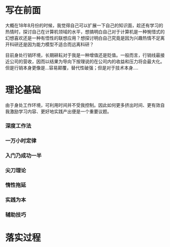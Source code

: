# 写在前面
大概在18年8月份的时候，我觉得自己可以扩展一下自己的知识面，趁还有学习的热情时，探讨自己在计算机领域的水平，想搞明白自己对于计算机是一种惋惜式的幻想喜欢还是一种有悟性的联想应用？想探讨明白自己究竟是因为兴趣热情不足离开科研还是因为能力模型不适合而远离科研？

目前身处行销环境，长期耕耘对于我是一种增值还是贬值。一般而言，行销线最接近公司的营收，因而以结果为导向下按理说的在公司内的收益和压力将会最大化。但是行销本身更像是...容易颠覆，替代性破强；但是对于技术本身....

# 理论基础
由于身处工作环境，可利用时间并不受我控制。因此如何更多挤出时间、更有效自我激励学习内容、更好地实践产出便是一个重要议题。

### 深度工作法
### 一万小时定律
### 入门乃成功一半
### 尖刀理论
### 惰性拖延
### 实践为本
### 辅助技巧

# 落实过程
